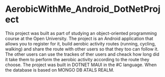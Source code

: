 # AerobicWithMe_Android_DotNetProject

This project was built as part of studying an object-oriented programming course at the Open University. The project is an Android application that allows you to register for it, 
build aerobic activity routes (running, cycling, walking) and share the route with other users so that they too can follow it.
The other users can use the trackes of ther users and cheack how long did it take them
to perform the aerobic activity according to the route they choose.
The project was built in DOTNET MAUI in the #C language. When the database is based on MONGO DB ATALS REALM.
